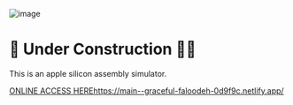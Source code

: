 ![image](https://github.com/KonstantinBelenko/M1AssemblySimulator/assets/90444271/c9b004cf-feb2-4eb4-b4d6-3012727afbac)

# 🚧 Under Construction 👷‍♂️

This is an apple silicon assembly simulator.

[ONLINE ACCESS HERE](https://main--graceful-faloodeh-0d9f9c.netlify.app/)https://main--graceful-faloodeh-0d9f9c.netlify.app/

